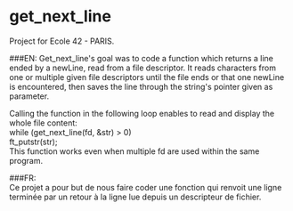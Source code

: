 # get_next_line

Project for Ecole 42 - PARIS.

###EN:
Get_next_line's goal was to code a function which returns a line ended by a newLine, read from a file descriptor. It reads 
characters from one or multiple given file descriptors until the file ends or that one newLine is encountered,
then saves the line through the string's pointer given as parameter.  
  
Calling the function in the following loop enables to read and display the whole file content:  
    while (get_next_line(fd, &str) > 0)  
        ft_putstr(str);  
This function works even when multiple fd are used within the same program.  

###FR:  
Ce projet a pour but de nous faire coder une fonction qui renvoit une ligne terminée par un retour à la ligne lue depuis 
un descripteur de fichier.
